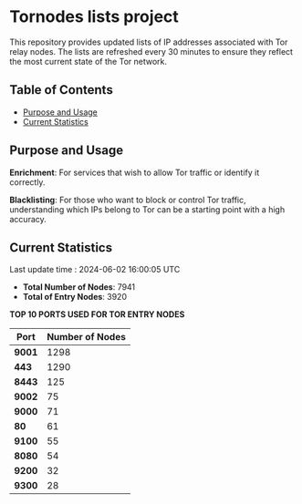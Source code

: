 # Tornodes lists project

This repository provides updated lists of IP addresses associated with Tor relay nodes. The lists are refreshed every 30 minutes to ensure they reflect the most current state of the Tor network.

## Table of Contents

- [Purpose and Usage](#purpose-and-usage)
- [Current Statistics](#current-statistics)


## Purpose and Usage

**Enrichment**: For services that wish to allow Tor traffic or identify it correctly.

**Blacklisting**: For those who want to block or control Tor traffic, understanding which IPs belong to Tor can be a starting point with a high accuracy.

## Current Statistics

Last update time : 2024-06-02 16:00:05 UTC

- **Total Number of Nodes**: 7941
- **Total of Entry Nodes**: 3920

**TOP 10 PORTS USED FOR TOR ENTRY NODES**

| **Port** | **Number of Nodes** |
|------|-----------------|
| **9001**   | 1298  |
| **443**   | 1290  |
| **8443**   | 125  |
| **9002**   | 75  |
| **9000**   | 71  |
| **80**   | 61  |
| **9100**   | 55  |
| **8080**   | 54  |
| **9200**   | 32  |
| **9300**   | 28  |

